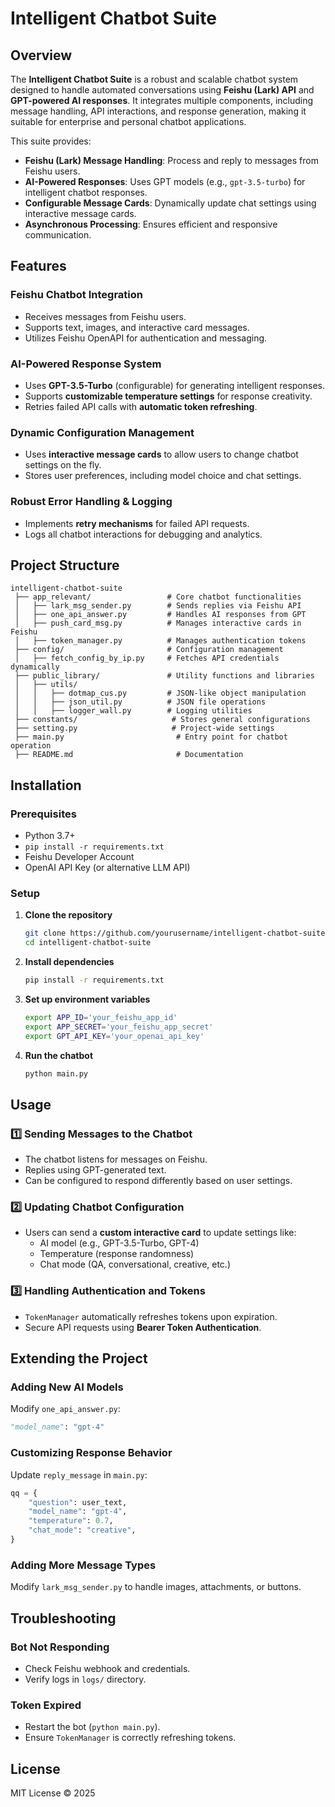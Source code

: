 # Intelligent Chatbot Suite

## Overview
The **Intelligent Chatbot Suite** is a robust and scalable chatbot system designed to handle automated conversations using **Feishu (Lark) API** and **GPT-powered AI responses**. It integrates multiple components, including message handling, API interactions, and response generation, making it suitable for enterprise and personal chatbot applications.

This suite provides:
- **Feishu (Lark) Message Handling**: Process and reply to messages from Feishu users.
- **AI-Powered Responses**: Uses GPT models (e.g., `gpt-3.5-turbo`) for intelligent chatbot responses.
- **Configurable Message Cards**: Dynamically update chat settings using interactive message cards.
- **Asynchronous Processing**: Ensures efficient and responsive communication.

## Features
### Feishu Chatbot Integration
- Receives messages from Feishu users.
- Supports text, images, and interactive card messages.
- Utilizes Feishu OpenAPI for authentication and messaging.

### AI-Powered Response System
- Uses **GPT-3.5-Turbo** (configurable) for generating intelligent responses.
- Supports **customizable temperature settings** for response creativity.
- Retries failed API calls with **automatic token refreshing**.

### Dynamic Configuration Management
- Uses **interactive message cards** to allow users to change chatbot settings on the fly.
- Stores user preferences, including model choice and chat settings.

### Robust Error Handling & Logging
- Implements **retry mechanisms** for failed API requests.
- Logs all chatbot interactions for debugging and analytics.

## Project Structure
```
intelligent-chatbot-suite
 ├── app_relevant/                 # Core chatbot functionalities
 │   ├── lark_msg_sender.py        # Sends replies via Feishu API
 │   ├── one_api_answer.py         # Handles AI responses from GPT
 │   ├── push_card_msg.py          # Manages interactive cards in Feishu
 │   ├── token_manager.py          # Manages authentication tokens
 ├── config/                       # Configuration management
 │   ├── fetch_config_by_ip.py     # Fetches API credentials dynamically
 ├── public_library/               # Utility functions and libraries
 │   ├── utils/
 │   │   ├── dotmap_cus.py         # JSON-like object manipulation
 │   │   ├── json_util.py          # JSON file operations
 │   │   ├── logger_wall.py        # Logging utilities
 ├── constants/                     # Stores general configurations
 ├── setting.py                     # Project-wide settings
 ├── main.py                         # Entry point for chatbot operation
 ├── README.md                       # Documentation
```

## Installation
### Prerequisites
- Python 3.7+
- `pip install -r requirements.txt`
- Feishu Developer Account
- OpenAI API Key (or alternative LLM API)

### Setup
1. **Clone the repository**
   ```bash
   git clone https://github.com/yourusername/intelligent-chatbot-suite.git
   cd intelligent-chatbot-suite
   ```
2. **Install dependencies**
   ```bash
   pip install -r requirements.txt
   ```
3. **Set up environment variables**
   ```bash
   export APP_ID='your_feishu_app_id'
   export APP_SECRET='your_feishu_app_secret'
   export GPT_API_KEY='your_openai_api_key'
   ```
4. **Run the chatbot**
   ```bash
   python main.py
   ```

## Usage
### 1️⃣ Sending Messages to the Chatbot
- The chatbot listens for messages on Feishu.
- Replies using GPT-generated text.
- Can be configured to respond differently based on user settings.

### 2️⃣ Updating Chatbot Configuration
- Users can send a **custom interactive card** to update settings like:
  - AI model (e.g., GPT-3.5-Turbo, GPT-4)
  - Temperature (response randomness)
  - Chat mode (QA, conversational, creative, etc.)

### 3️⃣ Handling Authentication and Tokens
- `TokenManager` automatically refreshes tokens upon expiration.
- Secure API requests using **Bearer Token Authentication**.

## Extending the Project
### Adding New AI Models
Modify `one_api_answer.py`:
```python
"model_name": "gpt-4"
```

### Customizing Response Behavior
Update `reply_message` in `main.py`:
```python
qq = {
    "question": user_text,
    "model_name": "gpt-4",
    "temperature": 0.7,
    "chat_mode": "creative",
}
```

### Adding More Message Types
Modify `lark_msg_sender.py` to handle images, attachments, or buttons.

## Troubleshooting
### Bot Not Responding
- Check Feishu webhook and credentials.
- Verify logs in `logs/` directory.

### Token Expired
- Restart the bot (`python main.py`).
- Ensure `TokenManager` is correctly refreshing tokens.

## License
MIT License © 2025 
